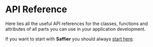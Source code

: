 # API Reference

Here lies all the useful API references for the classes, functions and attributes of all
parts you can use in your application development.

If you want to start with **Saffier** you should always [start here](https://saffier.tarsild.io/saffier).
